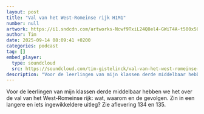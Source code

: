 ```yaml
---
layout: post
title: "Val van het West-Romeinse rijk H1M1"
number: null
artwork: https://i1.sndcdn.com/artworks-Ncwf9TxiL24Q8el4-GWiT4A-t500x500.png
author: Tim
date: 2025-09-14 08:09:41 +0200
categories: podcast
tag: []
embed_player:
  type: soundcloud
  src: https://soundcloud.com/tim-gistelinck/val-van-het-west-romeinse-rijk
description: "Voor de leerlingen van mijn klassen derde middelbaar hebben we het over de val van het West-Romeinse rijk: wat, waarom en de gevolgen."
---
```

Voor de leerlingen van mijn klassen derde middelbaar hebben we het over de val van het West-Romeinse rijk: wat, waarom en de gevolgen. Zin in een langere en iets ingewikkeldere uitleg? Zie aflevering 134 en 135.